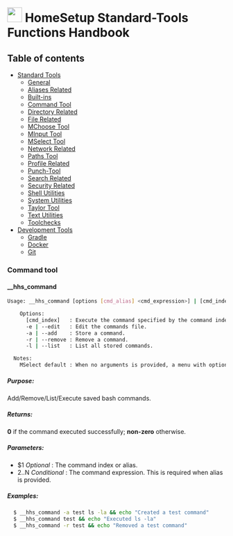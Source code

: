 # <img src="https://iili.io/HvtxC1S.png"  width="34" height="34"> HomeSetup Standard-Tools Functions Handbook

## Table of contents

<!-- toc -->
- [Standard Tools](../../functions.md#standard-tools)
  * [General](general.md#general-functions)
  * [Aliases Related](aliases-related.md#aliases-related-functions)
  * [Built-ins](built-ins.md#built-ins-functions)
  * [Command Tool](command-tool.md#command-tool)
  * [Directory Related](directory-related.md#directory-related-functions)
  * [File Related](file-related.md#file-related-functions)
  * [MChoose Tool](clitt.md#mchoose-tool)
  * [MInput Tool](clitt.md#minput-tool)
  * [MSelect Tool](clitt.md#mselect-tool)
  * [Network Related](network-related.md#network-related-functions)
  * [Paths Tool](paths-tool.md#paths-tool)
  * [Profile Related](profile-related.md#profile-related-functions)
  * [Punch-Tool](punch-tool.md#punch-tool)
  * [Search Related](search-related.md#search-related-functions)
  * [Security Related](security-related.md#security-related-functions)
  * [Shell Utilities](shell-utilities.md#shell-utilities)
  * [System Utilities](system-utilities.md#system-utilities)
  * [Taylor Tool](taylor-tool.md#taylor-tool)
  * [Text Utilities](text-utilities.md#text-utilities)
  * [Toolchecks](toolchecks.md#tool-checks-functions)
- [Development Tools](../../functions.md#development-tools)
  * [Gradle](../dev-tools/gradle-tools.md#gradle-functions)
  * [Docker](../dev-tools/docker-tools.md#docker-functions)
  * [Git](../dev-tools/git-tools.md#git-functions)
<!-- tocstop -->


### Command tool

#### __hhs_command

```bash
Usage: __hhs_command [options [cmd_alias] <cmd_expression>] | [cmd_index]

    Options:
      [cmd_index]   : Execute the command specified by the command index.
      -e | --edit   : Edit the commands file.
      -a | --add    : Store a command.
      -r | --remove : Remove a command.
      -l | --list   : List all stored commands.

  Notes:
    MSelect default : When no arguments is provided, a menu with options will be displayed.
```

##### **Purpose**:

Add/Remove/List/Execute saved bash commands.

##### **Returns**:

**0** if the command executed successfully; **non-zero** otherwise.

##### **Parameters**: 

  - $1 _Optional_ : The command index or alias.
  - $2..$N _Conditional_ : The command expression. This is required when alias is provided.

##### **Examples:**

```bash
  $ __hhs_command -a test ls -la && echo "Created a test command"
  $ __hhs_command test && echo "Executed ls -la"
  $ __hhs_command -r test && echo "Removed a test command"
```
